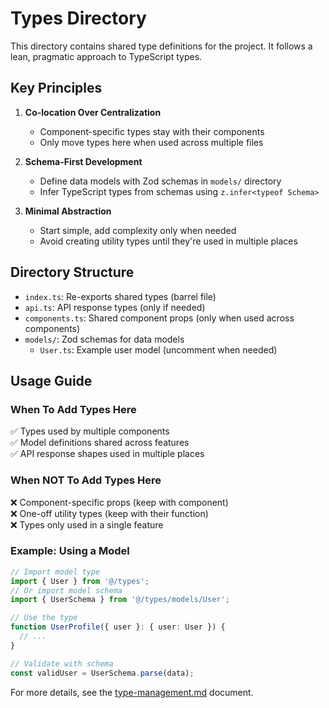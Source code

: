 # Types Directory

This directory contains shared type definitions for the project. It follows a lean, pragmatic approach to TypeScript types.

## Key Principles

1. **Co-location Over Centralization**
   - Component-specific types stay with their components
   - Only move types here when used across multiple files

2. **Schema-First Development**
   - Define data models with Zod schemas in `models/` directory
   - Infer TypeScript types from schemas using `z.infer<typeof Schema>`

3. **Minimal Abstraction**
   - Start simple, add complexity only when needed
   - Avoid creating utility types until they're used in multiple places

## Directory Structure

- `index.ts`: Re-exports shared types (barrel file)
- `api.ts`: API response types (only if needed)
- `components.ts`: Shared component props (only when used across components)
- `models/`: Zod schemas for data models
  - `User.ts`: Example user model (uncomment when needed)

## Usage Guide

### When To Add Types Here

✅ Types used by multiple components  
✅ Model definitions shared across features  
✅ API response shapes used in multiple places  

### When NOT To Add Types Here

❌ Component-specific props (keep with component)  
❌ One-off utility types (keep with their function)  
❌ Types only used in a single feature  

### Example: Using a Model

```typescript
// Import model type
import { User } from '@/types';
// Or import model schema
import { UserSchema } from '@/types/models/User';

// Use the type
function UserProfile({ user }: { user: User }) {
  // ...
}

// Validate with schema
const validUser = UserSchema.parse(data);
```

For more details, see the [type-management.md](../../docs/type-management.md) document. 